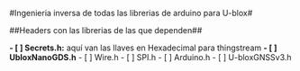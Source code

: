 #Ingenieria inversa de todas las librerias de arduino para U-blox#

##Headers con las librerias de las que dependen##

**- [ ] Secrets.h:** aquí van las llaves en Hexadecimal para thingstream
**- [ ] UbloxNanoGDS.h**
    - [ ] Wire.h
    - [ ] SPI.h
    - [ ] Arduino.h
    - [ ] U-bloxGNSSv3.h
    

